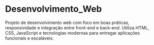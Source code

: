 # Desenvolvimento_Web
Projeto de desenvolvimento web com foco em boas práticas, responsividade e integração entre front-end e back-end. Utiliza HTML, CSS, JavaScript e tecnologias modernas para entregar aplicações funcionais e escaláveis.
